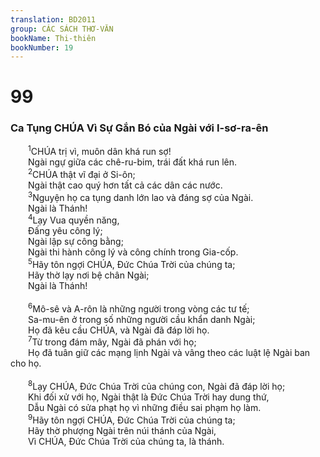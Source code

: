 ```yaml
---
translation: BD2011
group: CÁC SÁCH THƠ-VĂN
bookName: Thi-thiên 
bookNumber: 19
---
```


<div class="title"><h1>99</h1><h3>Ca Tụng CHÚA Vì Sự Gắn Bó của Ngài với I-sơ-ra-ên</h3></div>
<span class="verse thi_99_1">  <sup>1</sup>CHÚA trị vì, muôn dân khá run sợ!<br/>  Ngài ngự giữa các chê-ru-bim, trái đất khá run lên.<br/></span>
<span class="verse thi_99_2">  <sup>2</sup>CHÚA thật vĩ đại ở Si-ôn;<br/>  Ngài thật cao quý hơn tất cả các dân các nước.<br/></span>
<span class="verse thi_99_3">  <sup>3</sup>Nguyện họ ca tụng danh lớn lao và đáng sợ của Ngài.<br/>  Ngài là Thánh!<br/></span>
<span class="verse thi_99_4">  <sup>4</sup>Lạy Vua quyền năng,<br/>  Ðấng yêu công lý;<br/>  Ngài lập sự công bằng;<br/>  Ngài thi hành công lý và công chính trong Gia-cốp.<br/></span>
<span class="verse thi_99_5">  <sup>5</sup>Hãy tôn ngợi CHÚA, Ðức Chúa Trời của chúng ta;<br/>  Hãy thờ lạy nơi bệ chân Ngài;<br/>  Ngài là Thánh!<br/><br/></span>
<span class="verse thi_99_6">  <sup>6</sup>Mô-sê và A-rôn là những người trong vòng các tư tế;<br/>  Sa-mu-ên ở trong số những người cầu khẩn danh Ngài;<br/>  Họ đã kêu cầu CHÚA, và Ngài đã đáp lời họ.<br/></span>
<span class="verse thi_99_7">  <sup>7</sup>Từ trong đám mây, Ngài đã phán với họ;<br/>  Họ đã tuân giữ các mạng lịnh Ngài và vâng theo các luật lệ Ngài ban cho họ.<br/><br/></span>
<span class="verse thi_99_8">  <sup>8</sup>Lạy CHÚA, Ðức Chúa Trời của chúng con, Ngài đã đáp lời họ;<br/>  Khi đối xử với họ, Ngài thật là Ðức Chúa Trời hay dung thứ,<br/>  Dẫu Ngài có sửa phạt họ vì những điều sai phạm họ làm.<br/></span>
<span class="verse thi_99_9">  <sup>9</sup>Hãy tôn ngợi CHÚA, Ðức Chúa Trời của chúng ta;<br/>  Hãy thờ phượng Ngài trên núi thánh của Ngài,<br/>  Vì CHÚA, Ðức Chúa Trời của chúng ta, là thánh.<br/></span>
